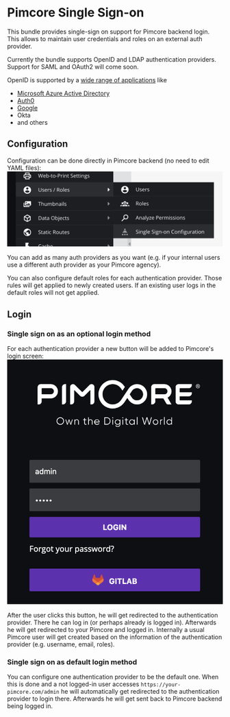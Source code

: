 # Pimcore Single Sign-on

This bundle provides single-sign on support for Pimcore backend login. This allows to maintain user credentials and roles on an external auth provider. 

Currently the bundle supports OpenID and LDAP authentication providers. Support for SAML and OAuth2 will come soon.

OpenID is supported by a [wide range of applications](https://openid.net/certification/) like
- [Microsoft Azure Active Directory](https://docs.vmware.com/en/Single-Sign-On-for-VMware-Tanzu-Application-Service/1.14/sso/GUID-azure-oidc-config-azure.html)
- [Auth0](https://auth0.com/docs/authenticate/identity-providers/enterprise-identity-providers/oidc)
- [Google](https://developers.google.com/identity/protocols/oauth2/openid-connect)
- Okta
- and others

## Configuration

Configuration can be done directly in Pimcore backend (no need to edit YAML files):
![Auth provider configuration](config-menu.png)

You can add as many auth providers as you want (e.g. if your internal users use a different auth provider as your Pimcore agency).

You can also configure default roles for each authentication provider. Those rules will get applied to newly created users. If an existing user logs in the default roles will not get applied.

## Login

### Single sign on as an optional login method

For each authentication provider a new button will be added to Pimcore's login screen:
![Auth provider configuration](login-screen.png)

After the user clicks this button, he will get redirected to the authentication provider. There he can log in (or perhaps already is logged in). Afterwards he will get redirected to your Pimcore and logged in. Internally a usual Pimcore user will get created based on the information of the authentication provider (e.g. username, email, roles).

### Single sign on as default login method

You can configure one authentication provider to be the default one. When this is done and a not logged-in user accesses `https://your-pimcore.com/admin` he will automatically get redirected to the authentication provider to login there. Afterwards he will get sent back to Pimcore backend being logged in.
